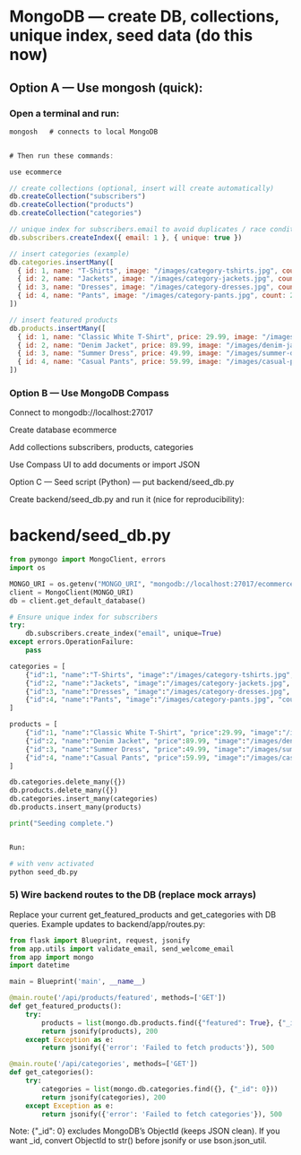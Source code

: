 # MongoDB — create DB, collections, unique index, seed data (do this now)
## Option A — Use mongosh (quick):

### Open a terminal and run:
```js
mongosh   # connects to local MongoDB


# Then run these commands:

use ecommerce

// create collections (optional, insert will create automatically)
db.createCollection("subscribers")
db.createCollection("products")
db.createCollection("categories")

// unique index for subscribers.email to avoid duplicates / race conditions
db.subscribers.createIndex({ email: 1 }, { unique: true })

// insert categories (example)
db.categories.insertMany([
  { id: 1, name: "T-Shirts", image: "/images/category-tshirts.jpg", count: 45 },
  { id: 2, name: "Jackets", image: "/images/category-jackets.jpg", count: 23 },
  { id: 3, name: "Dresses", image: "/images/category-dresses.jpg", count: 34 },
  { id: 4, name: "Pants", image: "/images/category-pants.jpg", count: 28 }
])

// insert featured products
db.products.insertMany([
  { id: 1, name: "Classic White T-Shirt", price: 29.99, image: "/images/tshirt-white.jpg", category: "T-Shirts", rating: 4.5, featured: true },
  { id: 2, name: "Denim Jacket", price: 89.99, image: "/images/denim-jacket.jpg", category: "Jackets", rating: 4.8, featured: true },
  { id: 3, name: "Summer Dress", price: 49.99, image: "/images/summer-dress.jpg", category: "Dresses", rating: 4.3, featured: true },
  { id: 4, name: "Casual Pants", price: 59.99, image: "/images/casual-pants.jpg", category: "Pants", rating: 4.6, featured: true }
])
```

### Option B — Use MongoDB Compass

Connect to mongodb://localhost:27017

Create database ecommerce

Add collections subscribers, products, categories

Use Compass UI to add documents or import JSON

Option C — Seed script (Python) — put backend/seed_db.py

Create backend/seed_db.py and run it (nice for reproducibility):

# backend/seed_db.py
```py
from pymongo import MongoClient, errors
import os

MONGO_URI = os.getenv("MONGO_URI", "mongodb://localhost:27017/ecommerce")
client = MongoClient(MONGO_URI)
db = client.get_default_database()

# Ensure unique index for subscribers
try:
    db.subscribers.create_index("email", unique=True)
except errors.OperationFailure:
    pass

categories = [
    {"id":1, "name":"T-Shirts", "image":"/images/category-tshirts.jpg", "count":45},
    {"id":2, "name":"Jackets", "image":"/images/category-jackets.jpg", "count":23},
    {"id":3, "name":"Dresses", "image":"/images/category-dresses.jpg", "count":34},
    {"id":4, "name":"Pants", "image":"/images/category-pants.jpg", "count":28},
]

products = [
    {"id":1, "name":"Classic White T-Shirt", "price":29.99, "image":"/images/tshirt-white.jpg", "category":"T-Shirts", "rating":4.5, "featured":True},
    {"id":2, "name":"Denim Jacket", "price":89.99, "image":"/images/denim-jacket.jpg", "category":"Jackets", "rating":4.8, "featured":True},
    {"id":3, "name":"Summer Dress", "price":49.99, "image":"/images/summer-dress.jpg", "category":"Dresses", "rating":4.3, "featured":True},
    {"id":4, "name":"Casual Pants", "price":59.99, "image":"/images/casual-pants.jpg", "category":"Pants", "rating":4.6, "featured":True},
]

db.categories.delete_many({})
db.products.delete_many({})
db.categories.insert_many(categories)
db.products.insert_many(products)

print("Seeding complete.")


Run:

# with venv activated
python seed_db.py
```

### 5) Wire backend routes to the DB (replace mock arrays)

Replace your current get_featured_products and get_categories with DB queries. Example updates to backend/app/routes.py:
```py
from flask import Blueprint, request, jsonify
from app.utils import validate_email, send_welcome_email
from app import mongo
import datetime

main = Blueprint('main', __name__)

@main.route('/api/products/featured', methods=['GET'])
def get_featured_products():
    try:
        products = list(mongo.db.products.find({"featured": True}, {"_id": 0}))
        return jsonify(products), 200
    except Exception as e:
        return jsonify({'error': 'Failed to fetch products'}), 500

@main.route('/api/categories', methods=['GET'])
def get_categories():
    try:
        categories = list(mongo.db.categories.find({}, {"_id": 0}))
        return jsonify(categories), 200
    except Exception as e:
        return jsonify({'error': 'Failed to fetch categories'}), 500

```
Note: {"_id": 0} excludes MongoDB’s ObjectId (keeps JSON clean). If you want _id, convert ObjectId to str() before jsonify or use bson.json_util.
